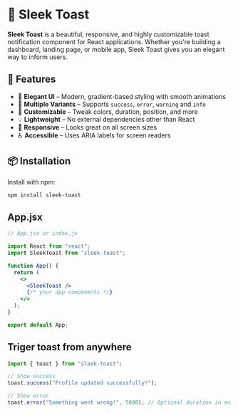 # 🎉 Sleek Toast

**Sleek Toast** is a beautiful, responsive, and highly customizable toast notification component for React applications. Whether you're building a dashboard, landing page, or mobile app, Sleek Toast gives you an elegant way to inform users.

## 🚀 Features

- 🎨 **Elegant UI** – Modern, gradient-based styling with smooth animations
- 🎯 **Multiple Variants** – Supports `success`, `error`, `warning` and `info`
- 🧱 **Customizable** – Tweak colors, duration, position, and more
- 💡 **Lightweight** – No external dependencies other than React
- 📱 **Responsive** – Looks great on all screen sizes
- ♿ **Accessible** – Uses ARIA labels for screen readers

## 📦 Installation

Install with npm:

```bash
npm install sleek-toast
```

## App.jsx
```jsx
// App.jsx or index.js

import React from "react";
import SleekToast from "sleek-toast";

function App() {
  return (
    <>
      <SleekToast />
      {/* your app components */}
    </>
  );
}

export default App;
```

## Triger toast from anywhere
```jsx
import { toast } from "sleek-toast";

// Show success
toast.success("Profile updated successfully!");

// Show error
toast.error("Something went wrong!", 5000); // Optional duration in ms
```
